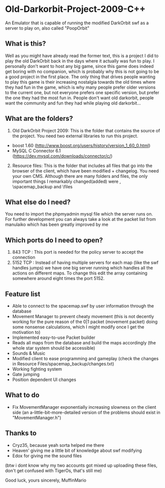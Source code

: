 # Old-Darkorbit-Project-2009-C++
An Emulator that is capable of running the modified DarkOrbit swf as a server to play on, also called "PoopOrbit"

## What is this?
Well as you might have already read the former text, this is a project I did to play the old DarkOrbit back in the days where it actually was fun to play. I personally don't want to host any big game, since this game does indeed get boring with no companion, which is probably why this is not going to be a good project in the first place. The only thing that drives people wanting to play this game is their increasing nostalgia towards the old times where they had fun in the game, which is why many people prefer older versions to the current one, but not everyone prefers one specific version, but prefer the one they had the most fun in. People don't want old darkorbit, people want the community and fun they had while playing old darkorbit... 

## What are the folders?

1. Old DarkOrbit Project 2009:
This is the folder that contains the source of the project. You need two external libraries to run this project.

  - boost 1.60 (http://www.boost.org/users/history/version_1_60_0.html)
  - MySQL C Connector 6.1 (https://dev.mysql.com/downloads/connector/c/)

2. Resource files:
This is the folder that includes all files that go into the browser of the client, which have been modified + changelog. You need your own CMS. Although there are many folders and files, the only important things I remarkably changed(added) were \, \spacemap_backup and \files

## What else do I need?
You need to import the phpmyadmin mysql file which the server runs on. 
For further development you can always take a look at the packet list from manulaiko which has been greatly improved by me

## Which ports do I need to open?
1. 843 TCP : This port is needed for the policy server to accept the connection
2. 5152 TCP : Instead of having multiple servers for each map (like the swf handles jumps) we have one big server running which handles all the actions on different maps. To change this edit the array containing somewhere around eight times the port 5152.

## Feature list
- Able to connect to the spacemap.swf by user information through the database
- Movement Manager to prevent cheaty movement (this is not decently working for the pure reason of the  0|1 packet (movement packet) doing some nonsense calculations, which I might modify once I get the motivation to)
- Implemented easy-to-use Packet builder
- Reads all maps from the database and build the maps accordingly (the whole star system should be accessible)
- Sounds & Music
- Modified client to ease programming and gameplay (check the changes in Resource Files/spacemap_backup/changes.txt)
- Working fighting system 
- Gate jumping 
- Position dependent UI changes

## What to do
- Fix MovementManager exponentially increasing slowness on the client side (an a-little-bit-more-detailed version of the problems should exist in "MovementManager.h")

## Thanks to
- Cryz35, because yeah sorta helped me there
- Heaven' giving me a little bit of knowledge about swf modifying
- Edox for giving me the sound files


(btw i dont know why my two accounts got mixed up uploading these files, don't get confused with TigerOs, that's still me)

Good luck,
yours sincerely, MuffinMario

